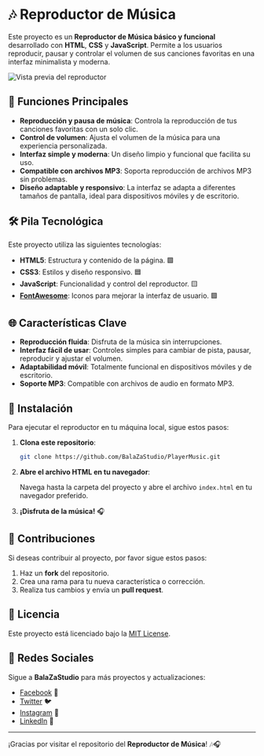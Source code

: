 # 🎶 Reproductor de Música

Este proyecto es un **Reproductor de Música básico y funcional** desarrollado con **HTML**, **CSS** y **JavaScript**. Permite a los usuarios reproducir, pausar y controlar el volumen de sus canciones favoritas en una interfaz minimalista y moderna.

![Vista previa del reproductor](https://github.com/BalaZaStudio/My-Media-Resources/raw/main/ScreenPlayerMusic.png)

## 🚀 Funciones Principales

- **Reproducción y pausa de música**: Controla la reproducción de tus canciones favoritas con un solo clic.
- **Control de volumen**: Ajusta el volumen de la música para una experiencia personalizada.
- **Interfaz simple y moderna**: Un diseño limpio y funcional que facilita su uso.
- **Compatible con archivos MP3**: Soporta reproducción de archivos MP3 sin problemas.
- **Diseño adaptable y responsivo**: La interfaz se adapta a diferentes tamaños de pantalla, ideal para dispositivos móviles y de escritorio.

## 🛠 Pila Tecnológica

Este proyecto utiliza las siguientes tecnologías:

- **HTML5**: Estructura y contenido de la página. 🟩
- **CSS3**: Estilos y diseño responsivo. 🟦
- **JavaScript**: Funcionalidad y control del reproductor. 🟨
- **[FontAwesome](https://fontawesome.com/)**: Iconos para mejorar la interfaz de usuario. 🟪

## 🌐 Características Clave

- **Reproducción fluida**: Disfruta de la música sin interrupciones.
- **Interfaz fácil de usar**: Controles simples para cambiar de pista, pausar, reproducir y ajustar el volumen.
- **Adaptabilidad móvil**: Totalmente funcional en dispositivos móviles y de escritorio.
- **Soporte MP3**: Compatible con archivos de audio en formato MP3.

## 📲 Instalación

Para ejecutar el reproductor en tu máquina local, sigue estos pasos:

1. **Clona este repositorio**:

    ```bash
    git clone https://github.com/BalaZaStudio/PlayerMusic.git
    ```

2. **Abre el archivo HTML en tu navegador**:

    Navega hasta la carpeta del proyecto y abre el archivo `index.html` en tu navegador preferido.

3. **¡Disfruta de la música!** 🎧

## 📝 Contribuciones

Si deseas contribuir al proyecto, por favor sigue estos pasos:

1. Haz un **fork** del repositorio.
2. Crea una rama para tu nueva característica o corrección.
3. Realiza tus cambios y envía un **pull request**.

## 📄 Licencia

Este proyecto está licenciado bajo la [MIT License](https://opensource.org/licenses/MIT).

## 📱 Redes Sociales

Sigue a **BalaZaStudio** para más proyectos y actualizaciones:

- [Facebook](https://facebook.com/BalaZaStudio) 📘
- [Twitter](https://twitter.com/BalaZaStudio) 🐦
- [Instagram](https://instagram.com/BalaZaStudio) 📸
- [LinkedIn](https://linkedin.com/in/BalaZaStudio) 💼

---

¡Gracias por visitar el repositorio del **Reproductor de Música**! 🎶🎧
